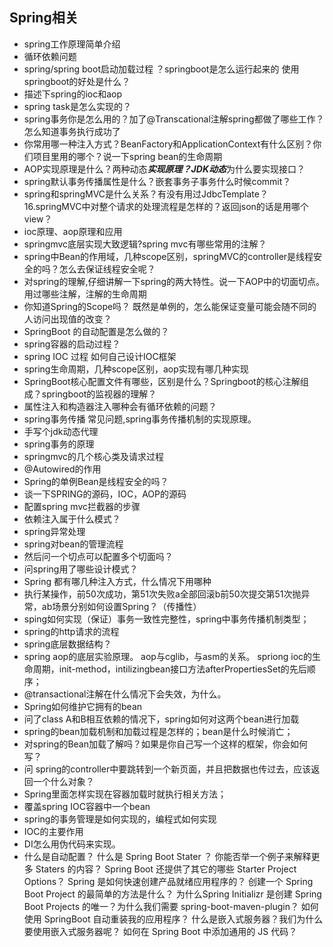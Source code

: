 ## Spring相关

* spring工作原理简单介绍 
* 循环依赖问题
* spring/spring boot启动加载过程 ？springboot是怎么运行起来的 使用springboot的好处是什么？
* 描述下spring的ioc和aop
* spring task是怎么实现的？ 
* spring事务你是怎么用的？加了@Transcational注解spring都做了哪些工作？怎么知道事务执行成功了
* 你常用哪一种注入方式？BeanFactory和ApplicationContext有什么区别？你们项目里用的哪个？说一下spring bean的生命周期
* AOP实现原理是什么？两种动态***实现原理？JDK动态***为什么要实现接口？ 
* spring默认事务传播属性是什么？嵌套事务子事务什么时候commit？ 
* spring和springMVC是什么关系？有没有用过JdbcTemplate？ 16.springMVC中对整个请求的处理流程是怎样的？返回json的话是用哪个view？
* ioc原理、aop原理和应用
* springmvc底层实现大致逻辑?spring mvc有哪些常用的注解？
* spring中Bean的作用域，几种scope区别，springMVC的controller是线程安全的吗？怎么去保证线程安全呢？
* 对spring的理解,仔细讲解一下spring的两大特性。说一下AOP中的切面切点。 用过哪些注解，注解的生命周期
* 你知道Spring的Scope吗？ 既然是单例的，怎么能保证变量可能会随不同的人访问出现值的改变？
* SpringBoot 的自动配置是怎么做的？
* spring容器的启动过程？
* spring IOC 过程 如何自己设计IOC框架
* spring生命周期，几种scope区别，aop实现有哪几种实现
* SpringBoot核心配置文件有哪些，区别是什么？Springboot的核心注解组成？springboot的监视器的理解？
* 属性注入和构造器注入哪种会有循环依赖的问题？
* spring事务传播 常见问题,spring事务传播机制的实现原理。
* 手写个jdk动态代理
* spring事务的原理 
* springmvc的几个核心类及请求过程 
* @Autowired的作用
* Spring的单例Bean是线程安全的吗？
* 谈一下SPRING的源码，IOC，AOP的源码
* 配置spring mvc拦截器的步骤
* 依赖注入属于什么模式？
* spring异常处理
* spring对bean的管理流程
* 然后问一个切点可以配置多个切面吗？
* 问spring用了哪些设计模式？
* Spring 都有哪几种注入方式，什么情况下用哪种
* 执行某操作，前50次成功，第51次失败a全部回滚b前50次提交第51次抛异常，ab场景分别如何设置Spring？（传播性）
* sping如何实现（保证）事务一致性完整性，spring中事务传播机制类型；
* spring的http请求的流程
* spring底层数据结构？
* spring aop的底层实验原理。 aop与cglib，与asm的关系。 spriong ioc的生命周期，init-method，intilizingbean接口方法afterPropertiesSet的先后顺序；
* @transactional注解在什么情况下会失效，为什么。
* Spring如何维护它拥有的bean
* 问了class A和B相互依赖的情况下，spring如何对这两个bean进行加载
* spring的bean加载机制和加载过程是怎样的；bean是什么时候消亡；
* 对spring的Bean加载了解吗？如果是你自己写一个这样的框架，你会如何写？
* 问 spring的controller中要跳转到一个新页面，并且把数据也传过去，应该返回一个什么对象？
* Spring里面怎样实现在容器加载时就执行相关方法；
* 覆盖spring IOC容器中一个bean
* spring的事务管理是如何实现的，编程式如何实现
* IOC的主要作用
* DI怎么用伪代码来实现。
* 什么是自动配置？ 什么是 Spring Boot Stater ？ 你能否举一个例子来解释更多 Staters 的内容？ Spring Boot 还提供了其它的哪些 Starter Project Options？ Spring 是如何快速创建产品就绪应用程序的？ 创建一个 Spring Boot Project 的最简单的方法是什么？ 为什么Spring Initializr 是创建 Spring Boot Projects 的唯一？为什么我们需要 spring-boot-maven-plugin？ 如何使用 SpringBoot 自动重装我的应用程序？ 什么是嵌入式服务器？我们为什么要使用嵌入式服务器呢？ 如何在 Spring Boot 中添加通用的 JS 代码？